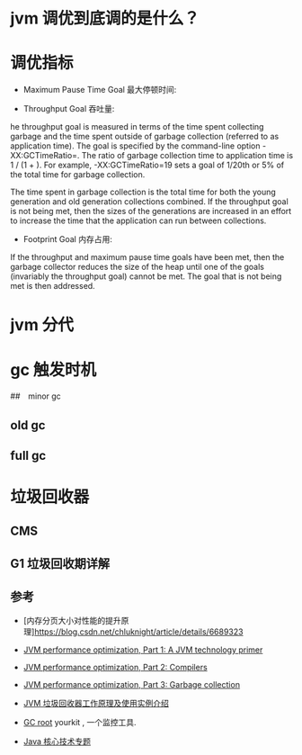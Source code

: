 
# jvm 调优到底调的是什么？
# 调优指标
- Maximum Pause Time Goal 最大停顿时间:

- Throughput Goal 吞吐量: 

he throughput goal is measured in terms of the time spent collecting garbage and the time spent outside of garbage collection (referred to as application time). The goal is specified by the command-line option -XX:GCTimeRatio=<nnn>. The ratio of garbage collection time to application time is 1 / (1 + <nnn>). For example, -XX:GCTimeRatio=19 sets a goal of 1/20th or 5% of the total time for garbage collection. 

The time spent in garbage collection is the total time for both the young generation and old generation collections combined. If the throughput goal is not being met, then the sizes of the generations are increased in an effort to increase the time that the application can run between collections.
- Footprint Goal 内存占用: 

If the throughput and maximum pause time goals have been met, then the garbage collector reduces the size of the heap until one of the goals (invariably the throughput goal) cannot be met. The goal that is not being met is then addressed.

# jvm 分代

# gc 触发时机

##　minor gc

## old gc

## full gc

# 垃圾回收器

## CMS

## G1 垃圾回收期详解

## 参考
- [内存分页大小对性能的提升原理]https://blog.csdn.net/chluknight/article/details/6689323
- [JVM performance optimization, Part 1: A JVM technology primer](https://www.javaworld.com/article/2078623/core-java-jvm-performance-optimization-part-1-a-jvm-technology-primer.html)
- [JVM performance optimization, Part 2: Compilers](https://www.javaworld.com/article/2078635/jvm-performance-optimization-part-2-compilers.html)
- [JVM performance optimization, Part 3: Garbage collection](https://www.javaworld.com/article/2078645/jvm-performance-optimization-part-3-garbage-collection.html)

- [JVM 垃圾回收器工作原理及使用实例介绍](https://www.ibm.com/developerworks/cn/java/j-lo-JVMGarbageCollection/)
- [GC root](https://www.yourkit.com/docs/java/help/gc_roots.jsp) yourkit , 一个监控工具.
- [Java 核心技术专题](https://www.ibm.com/developerworks/cn/java/coretech/java-vm.html)